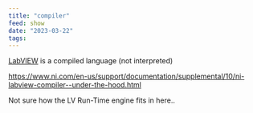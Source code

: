 ```yaml
---
title: "compiler"
feed: show
date: "2023-03-22"
tags: 
---
```


[LabVIEW](notes/software/labview/LabVIEW.md) is a compiled language (not interpreted)

https://www.ni.com/en-us/support/documentation/supplemental/10/ni-labview-compiler--under-the-hood.html

Not sure how the LV Run-Time engine fits in here..